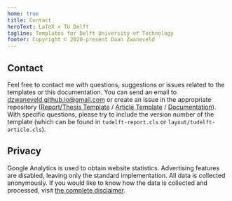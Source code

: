 ```yaml
---
home: true
title: Contact
heroText: LaTeX × TU Delft
tagline: Templates for Delft University of Technology
footer: Copyright © 2020-present Daan Zwaneveld
---
```


## Contact

Feel free to contact me with questions, suggestions or issues related to the templates or this documentation. You can send an email to [dzwaneveld.github.io@gmail.com](mailto:dzwaneveld.github.io@gmail.com) or create an issue in the appropriate repository ([Report/Thesis Template](https://github.com/dzwaneveld/tudelft-report-thesis-template) / [Article Template](https://github.com/dzwaneveld/tudelft-article-template) / [Documentation](https://github.com/dzwaneveld/dzwaneveld.github.io)). With specific questions, please try to include the version number of the template (which can be found in `tudelft-report.cls` or `layout/tudelft-article.cls`).


## Privacy

Google Analytics is used to obtain website statistics. Advertising features are disabled, leaving only the standard implementation. All data is collected anonymously. If you would like to know how the data is collected and processed, visit [the complete disclaimer](https://policies.google.com/technologies/partner-sites).
